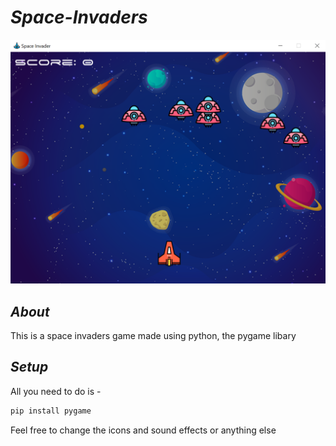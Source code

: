 # _Space-Invaders_

![alt text](https://github.com/COOLMECH360/Space-Invaders/blob/main/Github/SpaceInvaders.png "Space Invaders")

## _About_
This is a space invaders game made using python, the pygame libary 

## _Setup_

All you need to do is -
```python
pip install pygame
```
Feel free to change the icons and sound effects or anything else
